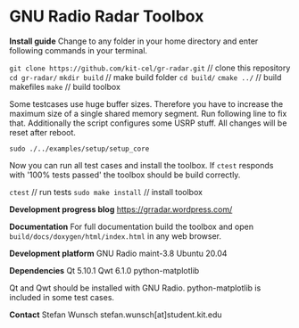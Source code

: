 GNU Radio Radar Toolbox
========

**Install guide**
Change to any folder in your home directory and enter following commands in your terminal.

`git clone https://github.com/kit-cel/gr-radar.git` // clone this repository
`cd gr-radar/`
`mkdir build` // make build folder
`cd build/`
`cmake ../` // build makefiles
`make` // build toolbox

Some testcases use huge buffer sizes. Therefore you have to increase the maximum size of a single shared memory segment. Run following line to fix that. Additionally the script configures some USRP stuff. All changes will be reset after reboot.

`sudo ./../examples/setup/setup_core`

Now you can run all test cases and install the toolbox. If `ctest` responds with '100% tests passed' the toolbox should be build correctly.

`ctest` // run tests
`sudo make install` // install toolbox

**Development progress blog**
https://grradar.wordpress.com/

**Documentation**
For full documentation build the toolbox and open `build/docs/doxygen/html/index.html` in any web browser.


**Development platform**
GNU Radio maint-3.8
Ubuntu 20.04

**Dependencies**
Qt 5.10.1
Qwt 6.1.0
python-matplotlib


Qt and Qwt should be installed with GNU Radio. python-matplotlib is included in some test cases.

**Contact**
Stefan Wunsch
stefan.wunsch[at]student.kit.edu
